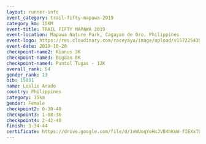 ```yaml
---
layout: runner-info 
event_category: trail-fifty-mapawa-2019 
category_km: 15KM 
event-title: TRAIL FIFTY MAPAWA 2019  
event-location: Mapawa Nature Park, Cagayan de Oro, Philippines 
event-logo: https://res.cloudinary.com/raceyaya/image/upload/v1572254355/logo/trail-fifty-mapawa_fizjmb.jpg 
event-date: 2019-10-20 
checkpoint-name2: Kianus 3K 
checkpoint-name3: Bigaan 8K 
checkpoint-name4: Puntol Tugas - 12K 
overall_rank: 54
gender_rank: 13
bib: 15051
name: Leslie Arado
country: Philippines
category: 15km
gender: Female
checkpoint2: 0-30-40
checkpoint3: 1-08-36
checkpoint4: 2-42-40
finish: 3-34-44
certificate: https://drive.google.com/file/d/1vWUoqYoHxJVB4hKuW-fIEXxTQMRu3WyP/view?usp=sharing
---
```

